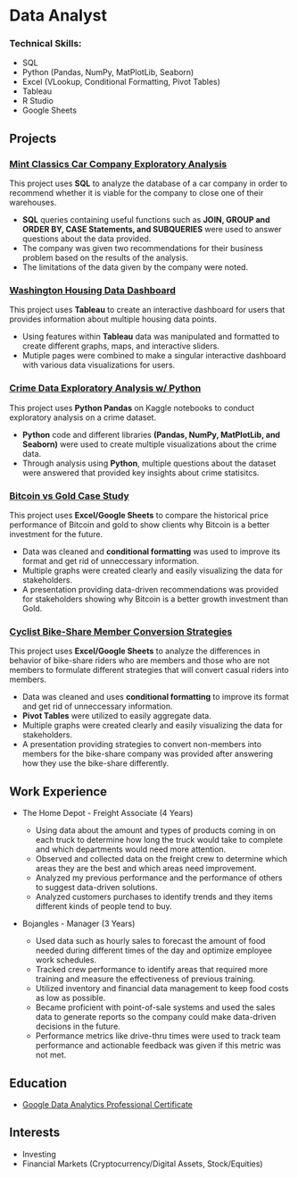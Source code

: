 # Data Analyst

### Technical Skills: 
* SQL
* Python (Pandas, NumPy, MatPlotLib, Seaborn)
* Excel (VLookup, Conditional Formatting, Pivot Tables)
* Tableau
* R Studio
* Google Sheets

## Projects
### [Mint Classics Car Company Exploratory Analysis](https://github.com/dwhite256/Mint-Classics-Company-Exploratory-Analysis)
This project uses **SQL** to analyze the database of a car company in order to recommend whether it is viable for the company to close one of their warehouses.
* **SQL** queries containing useful functions such as **JOIN, GROUP and ORDER BY, CASE Statements, and SUBQUERIES** were used to answer questions about the data provided.
* The company was given two recommendations for their business problem based on the results of the analysis.
* The limitations of the data given by the company were noted.

### [Washington Housing Data Dashboard](https://github.com/dwhite256/Washington-Housing-Data-Dashboard)
This project uses **Tableau** to create an interactive dashboard for users that provides information about multiple housing data points.
* Using features within **Tableau** data was manipulated and formatted to create different graphs, maps, and interactive sliders.
*  Mutiple pages were combined to make a singular interactive dashboard with various data visualizations for users.

### [Crime Data Exploratory Analysis w/ Python](https://github.com/dwhite256/Crime-Data-Exploratory-Analysis-w-Python)
This project uses **Python Pandas** on Kaggle notebooks to conduct exploratory analysis on a crime dataset.
* **Python** code and different libraries **(Pandas, NumPy, MatPlotLib, and Seaborn)** were used to create multiple visualizations about the crime data. 
* Through analysis using **Python**, multiple questions about the dataset were answered that provided key insights about crime statisitcs.

### [Bitcoin vs Gold Case Study](https://github.com/dwhite256/BTC-vs-Gold-Case-Study)
This project uses **Excel/Google Sheets** to compare the historical price performance of Bitcoin and gold to show clients why Bitcoin is a better investment for the future.
* Data was cleaned and **conditional formatting** was used to improve its format and get rid of unneccessary information.
* Multiple graphs were created clearly and easily visualizing the data for stakeholders.
* A presentation providing data-driven recommendations was provided for stakeholders showing why Bitcoin is a better growth investment than Gold.

### [Cyclist Bike-Share Member Conversion Strategies](https://github.com/dwhite256/Cyclist-Bike-Share-Company-Analysis)
This project uses **Excel/Google Sheets** to analyze the differences in behavior of bike-share riders who are members and those who are not members to formulate different strategies that will convert casual riders into members.
* Data was cleaned and uses **conditional formatting** to improve its format and get rid of unneccessary information.
* **Pivot Tables** were utilized to easily aggregate data.
* Multiple graphs were created clearly and easily visualizing the data for stakeholders.
* A presentation providing strategies to convert non-members into members for the bike-share company was provided after answering how they use the bike-share differently.

## Work Experience
* The Home Depot - Freight Associate (4 Years)
  + Using data about the amount and types of products coming in on each truck to determine how long the truck would take to complete and which departments would need more attention.
  + Observed and collected data on the freight crew to determine which areas they are the best and which areas need improvement.
  + Analyzed my previous performance and the performance of others to suggest data-driven solutions.
  + Analyzed customers purchases to identify trends and they items different kinds of people tend to buy.
    
* Bojangles - Manager (3 Years)
  + Used data such as hourly sales to forecast the amount of food needed during different times of the day and optimize employee work schedules.
  + Tracked crew performance to identify areas that required more training and measure the effectiveness of previous training.
  + Utilized inventory and financial data management to keep food costs as low as possible.
  + Became proficient with point-of-sale systems and used the sales data to generate reports so the company could make data-driven decisions in the future.
  + Performance metrics like drive-thru times were used to track team performance and actionable feedback was given if this metric was not met.

## Education
* [Google Data Analytics Professional Certificate](https://coursera.org/share/738fbdde86e5e44aa5f2dc22a20edb69)

## Interests
* Investing
* Financial Markets (Cryptocurrency/Digital Assets, Stock/Equities)
